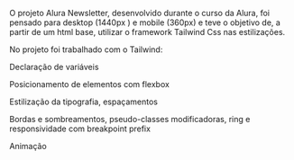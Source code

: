 O projeto Alura Newsletter, desenvolvido durante o curso da Alura, foi pensado para desktop (1440px ) e mobile (360px) e teve o objetivo de, a partir de um html base, utilizar o framework Tailwind Css nas estilizações.


No projeto foi trabalhado com o Tailwind:


Declaração de variáveis

Posicionamento de elementos com flexbox

Estilização da tipografia, espaçamentos

Bordas e sombreamentos, pseudo-classes modificadoras, ring e responsividade com breakpoint prefix

Animação